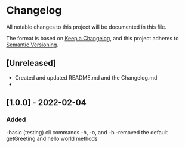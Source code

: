 # Changelog
All notable changes to this project will be documented in this file.

The format is based on [Keep a Changelog](https://keepachangelog.com/en/1.0.0/),
and this project adheres to [Semantic Versioning](https://semver.org/spec/v2.0.0.html).

## [Unreleased]
- Created and updated README.md and the Changelog.md
-

## [1.0.0] - 2022-02-04
### Added
-basic (testing) cli commands -h, -o, and -b
-removed the default getGreeting and hello world methods
